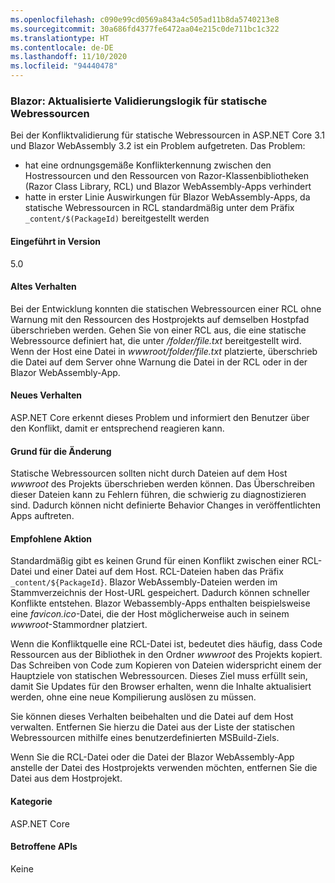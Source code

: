 ```yaml
---
ms.openlocfilehash: c090e99cd0569a843a4c505ad11b8da5740213e8
ms.sourcegitcommit: 30a686fd4377fe6472aa04e215c0de711bc1c322
ms.translationtype: HT
ms.contentlocale: de-DE
ms.lasthandoff: 11/10/2020
ms.locfileid: "94440478"
---
```

### <a name="blazor-updated-validation-logic-for-static-web-assets"></a>Blazor: Aktualisierte Validierungslogik für statische Webressourcen

Bei der Konfliktvalidierung für statische Webressourcen in ASP.NET Core 3.1 und Blazor WebAssembly 3.2 ist ein Problem aufgetreten. Das Problem:

* hat eine ordnungsgemäße Konflikterkennung zwischen den Hostressourcen und den Ressourcen von Razor-Klassenbibliotheken (Razor Class Library, RCL) und Blazor WebAssembly-Apps verhindert
* hatte in erster Linie Auswirkungen für Blazor WebAssembly-Apps, da statische Webressourcen in RCL standardmäßig unter dem Präfix `_content/$(PackageId)` bereitgestellt werden

#### <a name="version-introduced"></a>Eingeführt in Version

5.0

#### <a name="old-behavior"></a>Altes Verhalten

Bei der Entwicklung konnten die statischen Webressourcen einer RCL ohne Warnung mit den Ressourcen des Hostprojekts auf demselben Hostpfad überschrieben werden. Gehen Sie von einer RCL aus, die eine statische Webressource definiert hat, die unter */folder/file.txt* bereitgestellt wird. Wenn der Host eine Datei in *wwwroot/folder/file.txt* platzierte, überschrieb die Datei auf dem Server ohne Warnung die Datei in der RCL oder in der Blazor WebAssembly-App.

#### <a name="new-behavior"></a>Neues Verhalten

ASP.NET Core erkennt dieses Problem und informiert den Benutzer über den Konflikt, damit er entsprechend reagieren kann.

#### <a name="reason-for-change"></a>Grund für die Änderung

Statische Webressourcen sollten nicht durch Dateien auf dem Host *wwwroot* des Projekts überschrieben werden können. Das Überschreiben dieser Dateien kann zu Fehlern führen, die schwierig zu diagnostizieren sind. Dadurch können nicht definierte Behavior Changes in veröffentlichten Apps auftreten.

#### <a name="recommended-action"></a>Empfohlene Aktion

Standardmäßig gibt es keinen Grund für einen Konflikt zwischen einer RCL-Datei und einer Datei auf dem Host. RCL-Dateien haben das Präfix `_content/${PackageId}`. Blazor WebAssembly-Dateien werden im Stammverzeichnis der Host-URL gespeichert. Dadurch können schneller Konflikte entstehen. Blazor Webassembly-Apps enthalten beispielsweise eine *favicon.ico*-Datei, die der Host möglicherweise auch in seinem *wwwroot*-Stammordner platziert.

Wenn die Konfliktquelle eine RCL-Datei ist, bedeutet dies häufig, dass Code Ressourcen aus der Bibliothek in den Ordner *wwwroot* des Projekts kopiert. Das Schreiben von Code zum Kopieren von Dateien widerspricht einem der Hauptziele von statischen Webressourcen. Dieses Ziel muss erfüllt sein, damit Sie Updates für den Browser erhalten, wenn die Inhalte aktualisiert werden, ohne eine neue Kompilierung auslösen zu müssen.

Sie können dieses Verhalten beibehalten und die Datei auf dem Host verwalten. Entfernen Sie hierzu die Datei aus der Liste der statischen Webressourcen mithilfe eines benutzerdefinierten MSBuild-Ziels.

Wenn Sie die RCL-Datei oder die Datei der Blazor WebAssembly-App anstelle der Datei des Hostprojekts verwenden möchten, entfernen Sie die Datei aus dem Hostprojekt.

#### <a name="category"></a>Kategorie

ASP.NET Core

#### <a name="affected-apis"></a>Betroffene APIs

Keine

<!--

#### Affected APIs

Not detectable via API analysis

-->
